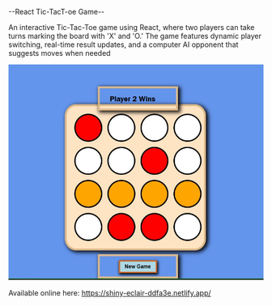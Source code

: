 --React Tic-TacT-oe Game--

An interactive Tic-Tac-Toe game using React, where two players can take turns marking the board with 'X' and 'O.' The game features dynamic player switching, real-time result updates, and a computer AI opponent that suggests moves when needed

![1](readme/Screenshot.jpg)

Available online here:
https://shiny-eclair-ddfa3e.netlify.app/
